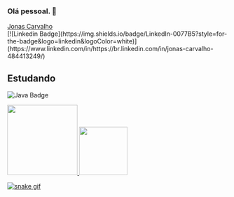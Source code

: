 ### Olá pessoal. 👋

<!--
**JonasOak/jonasoak** is a ✨ _special_ ✨ repository because its `README.md` (this file) appears on your GitHub profile.
-->
<div class="badge-base LI-profile-badge" data-locale="en_US" data-size="medium" data-theme="dark" data-type="HORIZONTAL" data-vanity="jonas-carvalho-1b7406250" data-version="v1"><a class="badge-base__link LI-simple-link" href="https://br.linkedin.com/in/jonas-carvalho-1b7406250?trk=profile-badge">Jonas Carvalho</a></div>
[![Linkedin Badge](https://img.shields.io/badge/LinkedIn-0077B5?style=for-the-badge&logo=linkedin&logoColor=white)](https://www.linkedin.com/in/https://br.linkedin.com/in/jonas-carvalho-484413249/)
 
## Estudando
![Java Badge](https://img.shields.io/badge/Java-ED8B00?style=for-the-badge&logo=java&logoColor=white)

  <div>
  <a href="https://github.com/JonasOak">
  <img height="160em" src="https://github-readme-stats.vercel.app/api?username=JonasOak&show_icons=true&theme=midnight-purple&include_all_commits=true&count_private=true"/>
  <img height="110em" src="https://github-readme-stats.vercel.app/api/top-langs/?username=JonasOak&layout=compact&langs_count=7&theme=midnight-purple"/>
</div>

![snake gif](https://github.com/JonasOak/JonasOak/blob/output/github-contribution-grid-snake.svg)


